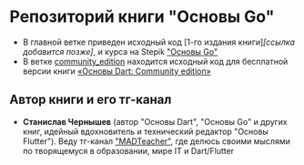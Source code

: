 # Репозиторий книги "Основы Go"
- В главной ветке приведен исходный код [1-го издания книги]*[ссылка добавится позже]*, и курса на Stepik ["Основы Go"](https://stepik.org/a/236054)
- В ветке [сommunity_edition](https://github.com/MADTeacher/go_basics/tree/сommunity_edition) находится исходный код для бесплатной версии книги [«Основы Dart: Community edition»](https://boosty.to/madteacher/posts/fbd0739f-20ba-4a6f-afe8-ac2fee2c8f8f?share=post_link)


## Автор книги и его тг-канал
- **Станислав Чернышев** (автор "Основы Dart", "Основы Go" и других книг, идейный вдохновитель и технический редактор "Основы Flutter"). Веду тг-канал ["MADTeacher"](https://t.me/+FfxRnFhth7IyNDBi), где делюсь своими мыслями по творящемуся в образовании, мире IT и Dart/Flutter
